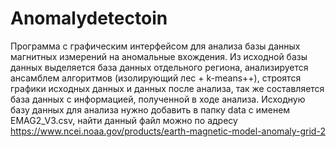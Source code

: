 # Anomalydetectoin
Программа с графическим интерфейсом для анализа базы данных магнитных измерений на аномальные вхождения. Из исходной базы данных выделяется база данных отдельного региона, анализируется ансамблем алгоритмов (изолирующий лес + k-means++), строятся графики исходных данных и данных после анализа, так же составляется база данных с информацией, полученной в ходе анализа.
Исходную базу данных для анализа нужно добавить в папку data с именем EMAG2_V3.csv, найти данный файл можно по адресу https://www.ncei.noaa.gov/products/earth-magnetic-model-anomaly-grid-2
